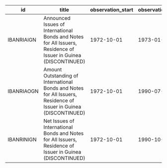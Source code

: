 | id         | title                                                                                                             | observation_start   | observation_end   |
|------------|-------------------------------------------------------------------------------------------------------------------|---------------------|-------------------|
| IBANRIAIGN | Announced Issues of International Bonds and Notes for All Issuers, Residence of Issuer in Guinea (DISCONTINUED)   | 1972-10-01          | 1973-01-01        |
| IBANRIAOGN | Amount Outstanding of International Bonds and Notes for All Issuers, Residence of Issuer in Guinea (DISCONTINUED) | 1972-10-01          | 1990-07-01        |
| IBANRINIGN | Net Issues of International Bonds and Notes for All Issuers, Residence of Issuer in Guinea (DISCONTINUED)         | 1972-10-01          | 1990-10-01        |